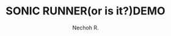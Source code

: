 ---
layout: none
school-year: 2017-2018
categories: student-project
title:  "SONIC RUNNER(or is it?)DEMO"
author: "Nechoh R."
description:

author-url: "https://scratch.mit.edu/users/sadonari/"
project-id: "187252935"
---